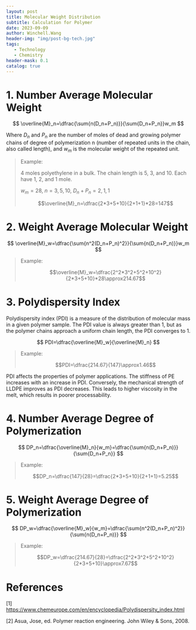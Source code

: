 ```yaml
---
layout: post
title: Molecular Weight Distribution
subtitle: Calculation for Polymer
date: 2023-09-09
author: Winchell.Wang
header-img: "img/post-bg-tech.jpg"
tags:
   - Technology
   - Chemistry
header-mask: 0.1
catalog: true
---
```


# 1. Number Average Molecular Weight

$$
\overline{M}_n=\dfrac{\sum{n(D_n+P_n)}}{\sum{D_n+P_n}}w_m
$$

Where $D_n$ and $P_n$ are the number of moles of dead and growing polymer chains of degree of polymerization n (number of repeated units in the chain, also called length), and $w_m$ is the molecular weight of the repeated unit.

> Example:
>
> 4 moles polyethylene in a bulk. The chain length is 5, 3, and 10. Each have 1, 2, and 1 mole.
>
>$w_m=28$, $n=3,5,10$, $D_n+P_n=2,1,1$
>
>$$\overline{M}_n=\dfrac{2*3+5+10}{2+1+1}*28=147$$

# 2. Weight Average Molecular Weight

$$
\overline{M}_w=\dfrac{\sum{n^2(D_n+P_n)^2}}{\sum{n(D_n+P_n)}}w_m
$$

> Example:
>
>$$\overline{M}_w=\dfrac{2^2*3^2+5^2+10^2}{2*3+5+10}*28\approx214.67$$

# 3. Polydispersity Index

Polydispersity index (PDI) is a measure of the distribution of molecular mass in a given polymer sample. The PDI value is always greater than 1, but as the polymer chains approach a uniform chain length, the PDI converges to 1.

$$
PDI=\dfrac{\overline{M}_w}{\overline{M}_n}
$$

> Example:
>
>$$PDI=\dfrac{214.67}{147}\approx1.46$$

PDI affects the properties of polymer applications. The stiffness of PE increases with an increase in PDI. Conversely, the mechanical strength of LLDPE improves as PDI decreases. This leads to higher viscosity in the melt, which results in poorer processability.

# 4. Number Average Degree of Polymerization

$$
DP_n=\dfrac{\overline{M}_n}{w_m}=\dfrac{\sum{n(D_n+P_n)}}{\sum{D_n+P_n}}
$$

> Example:
>
>$$DP_n=\dfrac{147}{28}=\dfrac{2*3+5+10}{2+1+1}=5.25$$

# 5. Weight Average Degree of Polymerization

$$
DP_w=\dfrac{\overline{M}_w}{w_m}=\dfrac{\sum{n^2(D_n+P_n)^2}}{\sum{n(D_n+P_n)}}
$$

> Example:
>
>$$DP_w=\dfrac{214.67}{28}=\dfrac{2^2*3^2+5^2+10^2}{2*3+5+10}\approx7.67$$

# References
[1] https://www.chemeurope.com/en/encyclopedia/Polydispersity_index.html

[2] Asua, Jose, ed. Polymer reaction engineering. John Wiley & Sons, 2008.